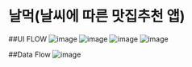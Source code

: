# 날먹(날씨에 따른 맛집추천 앱)

##UI FLOW
![image](https://user-images.githubusercontent.com/60119368/119323186-66869600-bcb9-11eb-8721-85ca34516a84.png)
![image](https://user-images.githubusercontent.com/60119368/119323269-79996600-bcb9-11eb-9530-b86c9450689e.png)
![image](https://user-images.githubusercontent.com/60119368/119323342-8d44cc80-bcb9-11eb-9160-3a3d29c61c1b.png)
![image](https://user-images.githubusercontent.com/60119368/119323381-9897f800-bcb9-11eb-93ef-dc0a8da8b4bf.png)

##Data Flow
![image](https://user-images.githubusercontent.com/60119368/113155302-d8bb9b00-9273-11eb-9150-a3328bcfdcac.png)
